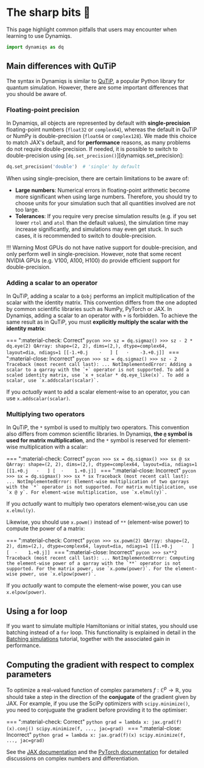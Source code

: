 # The sharp bits 🔪

This page highlight common pitfalls that users may encounter when learning to use Dynamiqs.

```python
import dynamiqs as dq
```

## Main differences with QuTiP

The syntax in Dynamiqs is similar to [QuTiP](http://qutip.org/), a popular Python library for quantum simulation. However, there are some important differences that you should be aware of.

### Floating-point precision

In Dynamiqs, all objects are represented by default with **single-precision** floating-point numbers (`float32` or `complex64`), whereas the default in QuTiP or NumPy is double-precision (`float64` or `complex128`). We made this choice to match JAX's default, and for **performance** reasons, as many problems do not require double-precision. If needed, it is possible to switch to double-precision using [`dq.set_precision()`][dynamiqs.set_precision]:

```python
dq.set_precision('double')  # 'single' by default
```

When using single-precision, there are certain limitations to be aware of:

- **Large numbers**: Numerical errors in floating-point arithmetic become more significant when using large numbers. Therefore, you should try to choose units for your simulation such that all quantities involved are not too large.
- **Tolerances**: If you require very precise simulation results (e.g. if you set lower `rtol` and `atol` than the default values), the simulation time may increase significantly, and simulations may even get stuck. In such cases, it is recommended to switch to double-precision.

!!! Warning
    Most GPUs do not have native support for double-precision, and only perform well in single-precision. However, note that some recent NVIDIA GPUs (e.g. V100, A100, H100) do provide efficient support for double-precision.

<!-- set precision back to default
```python
dq.set_precision('single')
```
-->

### Adding a scalar to an operator

In QuTiP, adding a scalar to a `Qobj` performs an implicit multiplication of the scalar with the identity matrix. This convention differs from the one adopted by common scientific libraries such as NumPy, PyTorch or JAX. In Dynamiqs, adding a scalar to an operator with `+` is forbidden. To achieve the same result as in QuTiP, you must **explicitly multiply the scalar with the identity matrix**:

=== ":material-check: Correct"
    ```pycon
    >>> sz = dq.sigmaz()
    >>> sz - 2 * dq.eye(2)
    QArray: shape=(2, 2), dims=(2,), dtype=complex64, layout=dia, ndiags=1
    [[-1.+0.j    ⋅   ]
     [   ⋅    -3.+0.j]]
    ```
=== ":material-close: Incorrect"
    ```pycon
    >>> sz = dq.sigmaz()
    >>> sz - 2
    Traceback (most recent call last):
        ...
    NotImplementedError: Adding a scalar to a qarray with the `+` operator is not supported. To add a scaled identity matrix, use `x + scalar * dq.eye_like(x)`. To add a scalar, use `x.addscalar(scalar)`.
    ```

If you *actually* want to add a scalar element-wise to an operator, you can use `x.addscalar(scalar)`.

### Multiplying two operators

In QuTiP, the `*` symbol is used to multiply two operators. This convention also differs from common scientific libraries. In Dynamiqs, **the `@` symbol is used for matrix multiplication**, and the `*` symbol is reserved for element-wise multiplication with a scalar:

=== ":material-check: Correct"
    ```pycon
    >>> sx = dq.sigmax()
    >>> sx @ sx
    QArray: shape=(2, 2), dims=(2,), dtype=complex64, layout=dia, ndiags=1
    [[1.+0.j   ⋅   ]
     [  ⋅    1.+0.j]]
    ```
=== ":material-close: Incorrect"
    ```pycon
    >>> sx = dq.sigmax()
    >>> sx * sx
    Traceback (most recent call last):
        ...
    NotImplementedError: Element-wise multiplication of two qarrays with the `*` operator is not supported. For matrix multiplication, use `x @ y`. For element-wise multiplication, use `x.elmul(y)`.
    ```

If you *actually* want to multiply two operators element-wise,you can use `x.elmul(y)`.

Likewise, you should use `x.powm()` instead of `**` (element-wise power) to compute the power of a matrix:

=== ":material-check: Correct"
    ```pycon
    >>> sx.powm(2)
    QArray: shape=(2, 2), dims=(2,), dtype=complex64, layout=dia, ndiags=1
    [[1.+0.j   ⋅   ]
     [  ⋅    1.+0.j]]
    ```
=== ":material-close: Incorrect"
    ```pycon
    >>> sx**2
    Traceback (most recent call last):
        ...
    NotImplementedError: Computing the element-wise power of a qarray with the `**` operator is not supported. For the matrix power, use `x.pomw(power)`. For the element-wise power, use `x.elpow(power)`.
    ```

If you *actually* want to compute the element-wise power, you can use `x.elpow(power)`.

## Using a for loop

If you want to simulate multiple Hamiltonians or initial states, you should use batching instead of a `for` loop. This functionality is explained in detail in the [Batching simulations](../basics/batching-simulations.md) tutorial, together with the associated gain in performance.

## Computing the gradient with respect to complex parameters

To optimize a real-valued function of complex parameters $f:\mathbb{C}^p\to\mathbb{R}$, you should take a step in the direction of the **conjugate** of the gradient given by JAX. For example, if you use the SciPy optimizers with `scipy.minimize()`, you need to conjuguate the gradient before providing it to the optimiser:

<!-- skip: start -->
=== ":material-check: Correct"
    ```python
    grad = lambda x: jax.grad(f)(x).conj()
    scipy.minimize(f, ..., jac=grad)
    ```
=== ":material-close: Incorrect"
    ```python
    grad = lambda x: jax.grad(f)(x)
    scipy.minimize(f, ..., jac=grad)
    ```
<!-- skip: end -->

See the [JAX documentation](https://jax.readthedocs.io/en/latest/notebooks/autodiff_cookbook.html#complex-numbers-and-differentiation) and the [PyTorch documentation](https://pytorch.org/docs/stable/notes/autograd.html#autograd-for-complex-numbers) for detailed discussions on complex numbers and differentiation.
